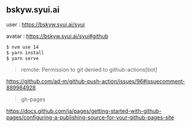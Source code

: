 ## bskyw.syui.ai

user : https://bskyw.syui.ai/syui

avatar : https://bskyw.syui.ai/syui#github


```sh
$ nvm use 14
$ yarn install
$ yarn serve
```

> remote: Permission to git denied to github-actions[bot]

https://github.com/ad-m/github-push-action/issues/96#issuecomment-889984928

> gh-pages

https://docs.github.com/ja/pages/getting-started-with-github-pages/configuring-a-publishing-source-for-your-github-pages-site

